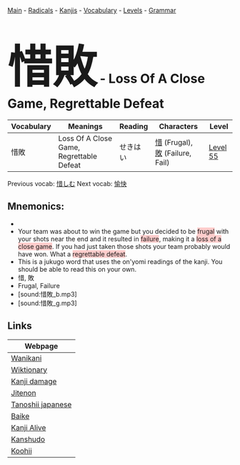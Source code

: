 <style> bigfont {font-size: 100px}</style>
[Main](../README.md) -
[Radicals](../radicals.md) -
[Kanjis](../kanjis.md) -
[Vocabulary](../vocabulary.md) -
[Levels](../levels.md) -
[Grammar](../grammar.md)
# <bigfont> 惜敗</bigfont> - Loss Of A Close Game, Regrettable Defeat 

| Vocabulary | Meanings | Reading | Characters | Level |
| --- | --- | --- | --- | --- |
| 惜敗 | Loss Of A Close Game, Regrettable Defeat | せきはい |  [惜](../kanjis/惜.md) (Frugal), [敗](../kanjis/敗.md) (Failure, Fail) | [Level 55](../levels/wk_level55.md) |

Previous vocab: [惜しむ](惜しむ.md) Next vocab: [愉快](愉快.md) 

## Mnemonics:

* 
* Your team was about to win the game but you decided to be <span style="background-color:#ffcccb"> frugal</span> with your shots near the end and it resulted in <span style="background-color:#ffcccb"> failure</span>, making it a <span style="background-color:#ffcccb"> loss of a close game</span>. If you had just taken those shots your team probably would have won. What a <span style="background-color:#ffcccb"> regrettable defeat</span>.
* This is a jukugo word that uses the on'yomi readings of the kanji. You should be able to read this on your own.
* 惜, 敗
* Frugal, Failure
* [sound:惜敗_b.mp3]
* [sound:惜敗_g.mp3]


## Links 

| Webpage |
| --- |
| [Wanikani          ](https://www.wanikani.com/kanji/惜敗) |
| [Wiktionary        ](https://en.wiktionary.org/wiki/惜敗) |
| [Kanji damage      ](http://www.kanjidamage.com/kanji/search?utf8=✓&q=惜敗) |
| [Jitenon           ](https://jitenon.com/kanji/惜敗) |
| [Tanoshii japanese ](https://www.tanoshiijapanese.com/dictionary/kanji.cfm?k=惜敗) |
| [Baike             ](https://baike.baidu.com/item/惜敗) |
| [Kanji Alive       ](https://app.kanjialive.com/惜敗) |
| [Kanshudo          ](https://www.kanshudo.com/searchmn?q=惜敗) |
| [Koohii            ](https://kanji.koohii.com/study/kanji/惜敗) |

